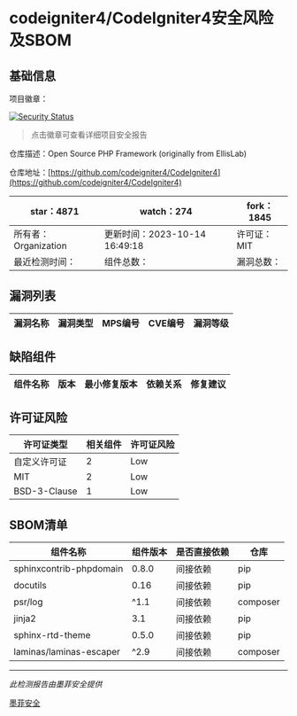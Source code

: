 # codeigniter4/CodeIgniter4安全风险及SBOM

## 基础信息

项目徽章：

[![Security Status](https://www.murphysec.com/platform3/v31/badge/1713265170372673536.svg)](https://www.murphysec.com/console/report/1692603323227459584/1713265170372673536)

> 点击徽章可查看详细项目安全报告

仓库描述：Open Source PHP Framework (originally from EllisLab)

仓库地址：[https://github.com/codeigniter4/CodeIgniter4](https://github.com/codeigniter4/CodeIgniter4)

| star：4871 | watch：274 | fork：1845 |
| ----------- | -------------- | ------------ |
| 所有者：Organization | 更新时间：2023-10-14 16:49:18 | 许可证：MIT |
| 最近检测时间： | 组件总数： | 漏洞总数： |




## 漏洞列表

| 漏洞名称 | 漏洞类型 | MPS编号 | CVE编号 | 漏洞等级 |
| ------- | ------ | ------- | ------ | ----- |





## 缺陷组件

| 组件名称 | 版本 | 最小修复版本 | 依赖关系 | 修复建议 |
| -------- | ---- | ------------ | -------- | -------- |





## 许可证风险

| 许可证类型 | 相关组件 | 许可证风险 |
| ---------- | -------- | ---------- |
|自定义许可证|2|Low|
|MIT|2|Low|
|BSD-3-Clause|1|Low|




## SBOM清单

| 组件名称 | 组件版本 | 是否直接依赖 | 仓库 |
| -------- | -------- | ------------ | ---- |
|sphinxcontrib-phpdomain|0.8.0|间接依赖|pip|
|docutils|0.16|间接依赖|pip|
|psr/log|^1.1|间接依赖|composer|
|jinja2|3.1|间接依赖|pip|
|sphinx-rtd-theme|0.5.0|间接依赖|pip|
|laminas/laminas-escaper|^2.9|间接依赖|composer|


------

*此检测报告由墨菲安全提供*

[墨菲安全](www.murphysec.com)
